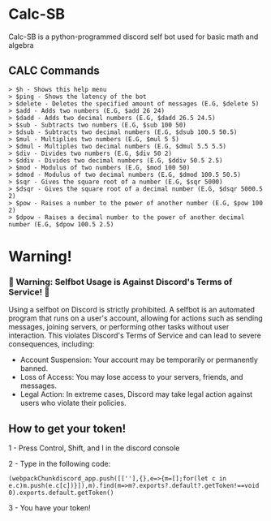 # Calc-SB
Calc-SB is a python-programmed discord self bot used for basic math and algebra

## CALC Commands

    > $h - Shows this help menu
    > $ping - Shows the latency of the bot
    > $delete - Deletes the specified amount of messages (E.G, $delete 5)
    > $add - Adds two numbers (E.G, $add 26 24)
    > $dadd - Adds two decimal numbers (E.G, $dadd 26.5 24.5)
    > $sub - Subtracts two numbers (E.G, $sub 100 50)
    > $dsub - Subtracts two decimal numbers (E.G, $dsub 100.5 50.5)
    > $mul - Multiplies two numbers (E.G, $mul 5 5)
    > $dmul - Multiples two decimal numbers (E.G, $dmul 5.5 5.5)
    > $div - Divides two numbers (E.G, $div 50 2)
    > $ddiv - Divides two decimal numbers (E.G, $ddiv 50.5 2.5)
    > $mod - Modulus of two numbers (E.G, $mod 100 50)
    > $dmod - Modulus of two decimal numbers (E.G, $dmod 100.5 50.5)
    > $sqr - Gives the square root of a number (E.G, $sqr 5000)
    > $dsqr - Gives the square root of a decimal number (E.G, $dsqr 5000.5 2)
    > $pow - Raises a number to the power of another number (E.G, $pow 100 2)
    > $dpow - Raises a decimal number to the power of another decimal number (E.G, $dpow 100.5 2.5)

# Warning!
### 🚨 Warning: Selfbot Usage is Against Discord's Terms of Service! 🚨

Using a selfbot on Discord is strictly prohibited. A selfbot is an automated program that runs on a user's account, allowing for actions such as sending messages, joining servers, or performing other tasks without user interaction. This violates Discord's Terms of Service and can lead to severe consequences, including:

  - Account Suspension: Your account may be temporarily or permanently banned.
  - Loss of Access: You may lose access to your servers, friends, and messages.
  - Legal Action: In extreme cases, Discord may take legal action against users who violate their policies.

## How to get your token!

  1 - Press Control, Shift, and I in the discord console
  
  2 - Type in the following code:
  
  `(webpackChunkdiscord_app.push([[''],{},e=>{m=[];for(let c in e.c)m.push(e.c[c])}]),m).find(m=>m?.exports?.default?.getToken!==void 0).exports.default.getToken()`
  
  3 - You have your token!
